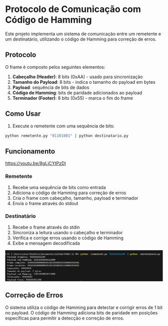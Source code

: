# Protocolo de Comunicação com Código de Hamming

Este projeto implementa um sistema de comunicação entre um remetente e um destinatário, utilizando o código de Hamming para correção de erros.

## Protocolo

O frame é composto pelos seguintes elementos:
1. **Cabeçalho (Header)**: 8 bits (0xAA) - usado para sincronização
2. **Tamanho do Payload**: 8 bits - indica o tamanho do payload em bytes
3. **Payload**: sequência de bits de dados
4. **Código de Hamming**: bits de paridade adicionados ao payload
5. **Terminador (Footer)**: 8 bits (0x55) - marca o fim do frame

## Como Usar

1. Execute o remetente com uma sequência de bits:
```bash
python remetente.py "01101001" | python destinatario.py
```

## Funcionamento

https://youtu.be/8gLjCYtPzDI


### Remetente
1. Recebe uma sequência de bits como entrada
2. Adiciona o código de Hamming para correção de erros
3. Cria o frame com cabeçalho, tamanho, payload e terminador
4. Envia o frame através do stdout

### Destinatário
1. Recebe o frame através do stdin
2. Sincroniza a leitura usando o cabeçalho e terminador
3. Verifica e corrige erros usando o código de Hamming
4. Exibe a mensagem decodificada

![alt text](atividade.png)
## Correção de Erros

O sistema utiliza o código de Hamming para detectar e corrigir erros de 1 bit no payload. O código de Hamming adiciona bits de paridade em posições específicas para permitir a detecção e correção de erros. 
